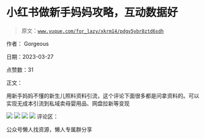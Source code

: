 # 小红书做新手妈妈攻略，互动数据好

> 原文：[`www.yuque.com/for_lazy/xkrm14/pdgv5ybr8ztd6sdh`](https://www.yuque.com/for_lazy/xkrm14/pdgv5ybr8ztd6sdh)



作者： Gorgeous



日期：2023-03-27



点赞数：31



正文：



用新手妈妈不懂的新生儿照料资料引流，这个评论下面很多都是问拿资料的。可以实现无成本引流到私域卖母婴用品、网盘拉新等变现



![](img/bad9a62fec18220c41b1c3bc81fa99f2.png)  <ne-p id="u48d32ae2" data-lake-id="u48d32ae2">![](img/903391e4caac6f8716acc8dc68d10586.png)  <ne-p id="u9e1c5065" data-lake-id="u9e1c5065">![](img/8e90331e91205a3ffe2c3156af3b090d.png)  <ne-p id="u708df8bc" data-lake-id="u708df8bc">![](img/0760390edd3b04263fe39c78c2881219.png)  <ne-p id="u57bc902c" data-lake-id="u57bc902c">评论区：



公众号懒人找资源，懒人专属群分享

</ne-p></ne-p></ne-p></ne-p>